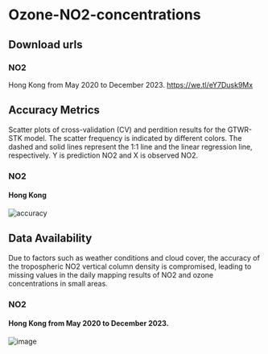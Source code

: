 ﻿# Ozone-NO2-concentrations
 ## Download urls
 ### NO2
 Hong Kong from May 2020 to December 2023. https://we.tl/eY7Dusk9Mx
 ## Accuracy Metrics
 Scatter plots of cross-validation (CV) and perdition results for the GTWR-STK model. The scatter frequency is indicated by different colors. The dashed and solid lines represent the 1:1 line and the linear regression line, respectively. Y is prediction NO2 and X is observed NO2.
 ### NO2
 #### Hong Kong
 ![accuracy](https://github.com/user-attachments/assets/205fc94e-c8a2-439d-86cb-ac888e570696)

 ## Data Availability
 Due to factors such as weather conditions and cloud cover, the accuracy of the tropospheric NO2 vertical column density is compromised, leading to missing values in the daily mapping results of NO2 and ozone concentrations in small areas.
 ### NO2
 #### Hong Kong from May 2020 to December 2023.
 ![image](https://github.com/user-attachments/assets/39e89e40-3d70-4476-9b06-10bcd3532c6e)


